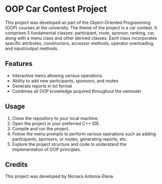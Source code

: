# OOP Car Contest Project

This project was developed as part of the Object-Oriented Programming (OOP) courses at the university. The theme of the project is a car contest. It comprises 5 fundamental classes: participant, route, sponsor, ranking, car, along with a menu class and other derived classes. Each class incorporates specific attributes, constructors, accessor methods, operator overloading, and input/output methods.

## Features

- Interactive menu allowing various operations
- Ability to add new participants, sponsors, and routes
- Generate reports in txt format
- Combines all OOP knowledge acquired throughout the semester

## Usage

1. Clone the repository to your local machine.
2. Open the project in your preferred C++ IDE.
3. Compile and run the project.
4. Follow the menu prompts to perform various operations such as adding participants, sponsors, or routes, generating reports, etc.
5. Explore the project structure and code to understand the implementation of OOP principles.

## Credits

This project was developed by Nicoara Antonia-Elena.
